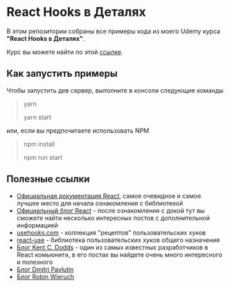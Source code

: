 # React Hooks в Деталях

В этом репозитории собраны все примеры кода из моего Udemy курса **"React Hooks в Деталях"**.

Курс вы можете найти по этой [ссылке](https://www.udemy.com/course/react-hooks-in-details/?referralCode=5D58785B8119D2107758).

## Как запустить примеры

Чтобы запустить дев сервер, выполните в консоли следующие команды

> yarn
>
> yarn start

или, если вы предпочитаете использовать NPM

> npm install
>
> npm run start

## Полезные ссылки

- [Официальная документация React](https://reactjs.org/docs/hello-world.html), самое очевидное и самое лучшее место для начала ознакомления с библиотекой
- [Официальный блог React](https://reactjs.org/blog/2021/06/08/the-plan-for-react-18.html) - после ознакомления с докой тут вы сможете найти несколько интересных постов с дополнительной информацией
- [usehooks.com](https://usehooks.com/) - коллекция "рецептов" пользовательских хуков
- [react-use](https://github.com/streamich/react-use) - библиотека пользовательских хуков общего назначения
- [Блог Kent C. Dodds](https://kentcdodds.com/blog/) - один из самых известных разработчиков в React комьюнити, в его постах вы найдете очень много интересного и полезного
- [Блог Dmitri Pavlutin](https://dmitripavlutin.com/)
- [Блог Robin Wieruch](https://www.robinwieruch.de/blog)
